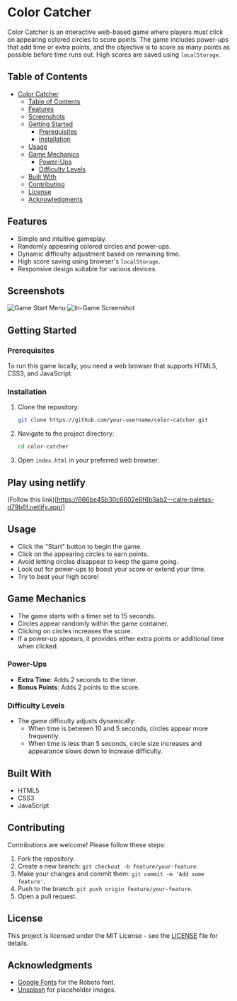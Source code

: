 # Color Catcher

Color Catcher is an interactive web-based game where players must click on appearing colored circles to score points. The game includes power-ups that add time or extra points, and the objective is to score as many points as possible before time runs out. High scores are saved using `localStorage`.

## Table of Contents
- [Color Catcher](#color-catcher)
  - [Table of Contents](#table-of-contents)
  - [Features](#features)
  - [Screenshots](#screenshots)
  - [Getting Started](#getting-started)
    - [Prerequisites](#prerequisites)
    - [Installation](#installation)
  - [Usage](#usage)
  - [Game Mechanics](#game-mechanics)
    - [Power-Ups](#power-ups)
    - [Difficulty Levels](#difficulty-levels)
  - [Built With](#built-with)
  - [Contributing](#contributing)
  - [License](#license)
  - [Acknowledgments](#acknowledgments)

## Features
- Simple and intuitive gameplay.
- Randomly appearing colored circles and power-ups.
- Dynamic difficulty adjustment based on remaining time.
- High score saving using browser's `localStorage`.
- Responsive design suitable for various devices.

## Screenshots
![Game Start Menu](https://imgur.com/a/Sr9038l)
![In-Game Screenshot](https://source.unsplash.com/random/800x600?gameplay)

## Getting Started

### Prerequisites
To run this game locally, you need a web browser that supports HTML5, CSS3, and JavaScript.

### Installation
1. Clone the repository:
   ```bash
   git clone https://github.com/your-username/color-catcher.git
   ```
2. Navigate to the project directory:
   ```bash
   cd color-catcher
   ```
3. Open `index.html` in your preferred web browser.

## Play using netlify

(Follow this link)[https://666be45b30c6602e6f6b3ab2--calm-paletas-d79b6f.netlify.app/]

## Usage
- Click the "Start" button to begin the game.
- Click on the appearing circles to earn points.
- Avoid letting circles disappear to keep the game going.
- Look out for power-ups to boost your score or extend your time.
- Try to beat your high score!

## Game Mechanics
- The game starts with a timer set to 15 seconds.
- Circles appear randomly within the game container.
- Clicking on circles increases the score.
- If a power-up appears, it provides either extra points or additional time when clicked.

### Power-Ups
- **Extra Time**: Adds 2 seconds to the timer.
- **Bonus Points**: Adds 2 points to the score.

### Difficulty Levels
- The game difficulty adjusts dynamically:
  - When time is between 10 and 5 seconds, circles appear more frequently.
  - When time is less than 5 seconds, circle size increases and appearance slows down to increase difficulty.

## Built With
- HTML5
- CSS3
- JavaScript

## Contributing
Contributions are welcome! Please follow these steps:
1. Fork the repository.
2. Create a new branch: `git checkout -b feature/your-feature`.
3. Make your changes and commit them: `git commit -m 'Add some feature'`.
4. Push to the branch: `git push origin feature/your-feature`.
5. Open a pull request.

## License
This project is licensed under the MIT License - see the [LICENSE](LICENSE) file for details.

## Acknowledgments
- [Google Fonts](https://fonts.google.com/) for the Roboto font.
- [Unsplash](https://unsplash.com/) for placeholder images.
